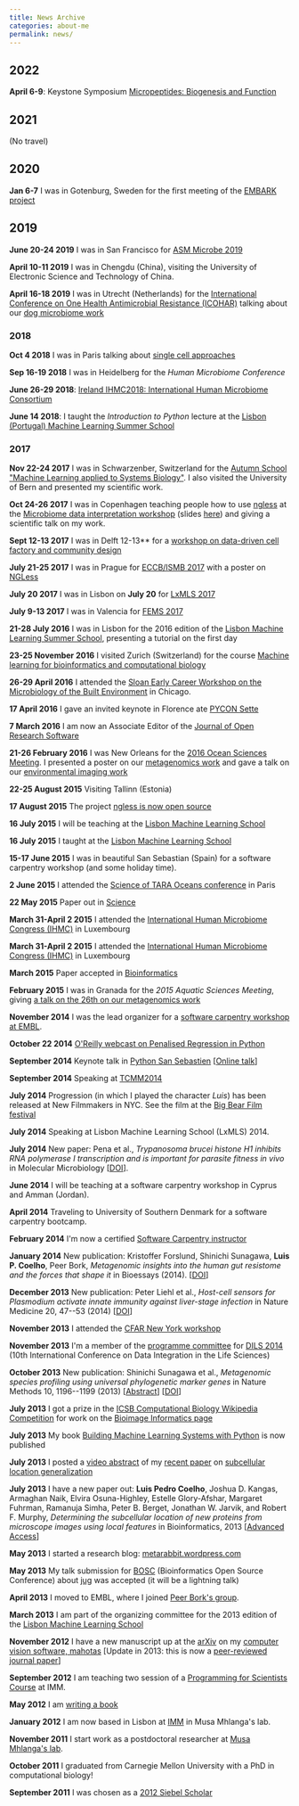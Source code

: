```yaml
---
title: News Archive
categories: about-me
permalink: news/
---
```


## 2022

**April 6-9**: Keystone Symposium
[Micropeptides: Biogenesis and Function](https://www.keystonesymposia.org/KS/Online/Events/Future/Details.aspx?EventKey=2022T5&Tabs=1)

## 2021

(No travel)

## 2020

**Jan 6-7** I was in Gotenburg, Sweden for the first meeting of the
[EMBARK project](http://antimicrobialresistance.eu/)

## 2019

**June 20-24 2019** I was in San Francisco for [ASM Microbe
2019](https://www.asm.org/index.php/asm-microbe-2019)

**April 10-11 2019** I was in Chengdu (China), visiting the University
of Electronic Science and Technology of China.

**April 16-18 2019** I was in Utrecht (Netherlands) for the
[International Conference on One Health Antimicrobial Resistance
(ICOHAR)](http://www.icohar2019.org/icohar2019.html) talking about our
[dog microbiome work](https://doi.org/10.1186/s40168-018-0450-3)

### 2018

**Oct 4 2018** I was in Paris talking about [single cell
approaches](https://pasic-2018.sciencesconf.org/)

**Sep 16-19 2018** I was in Heidelberg for the *Human Microbiome
Conference*

**June 26-29 2018**: [Ireland IHMC2018: International Human Microbiome
Consortium](http://apc.ucc.ie/ihmc-2018/)

**June 14 2018**: I taught the *Introduction to Python* lecture at the
[Lisbon (Portugal) Machine Learning Summer
School](https://lxmls.it.pt/2018/)

### 2017

**Nov 22-24 2017** I was in Schwarzenber, Switzerland for the [Autumn
School \"Machine Learning applied to Systems
Biology\"](http://www.sib.swiss/training/upcoming-training-events/2017-11-autumn-school).
I also visited the University of Bern and presented my scientific work.

**Oct 24-26 2017** I was in Copenhagen teaching people how to use
[ngless](https://ngless.embl.de) at the [Microbiome data interpretation
workshop](https://www.eventbrite.com/e/workshop-microbiome-data-interpretation-tickets-34791984763)
(slides
[here](https://ngless.embl.de/_static/gut-metagenomics-tutorial-presentation/gut_specI_tutorial.html))
and giving a scientific talk on my work.

**Sept 12-13 2017** I was in Delft 12-13\*\* for a [workshop on
data-driven cell factory and community
design](https://www.eventbrite.com/e/hands-on-introduction-to-data-driven-cell-factory-and-community-design-tickets-35694722877)

**July 21-25 2017** I was in Prague for [ECCB/ISMB
2017](https://www.iscb.org/ismbeccb2017) with a poster on
[NGLess](https://ngless.embl.de)


**July 20 2017** I was in Lisbon on **July 20** for [LxMLS
2017](http://lxmls.it.pt/2017/)

**July 9-13 2017** I was in Valencia for [FEMS
2017](http://fems-microbiology2017.kenes.com)

**21-28 July 2016** I was in Lisbon for the 2016 edition of the [Lisbon
Machine Learning Summer School](https://lxmls.it.pt/2016/?page_id=64),
presenting a tutorial on the first day


**23-25 November 2016** I visited Zurich (Switzerland) for the course
[Machine learning for bioinformatics and computational
biology](http://www.sib.swiss/training/for-sib-phd-students/phd-training-events/training-for-phds/ml-for-bioinformatics-and-computational-biology)



**26-29 April 2016** I attended the [Sloan Early Career Workshop on the
Microbiology of the Built
Environment](https://microbe.net/2015/11/03/early-career-workshop-on-microbiology-of-the-built-environment/)
in Chicago.

**17 April 2016** I gave an invited keynote in Florence ate [PYCON
Sette](https://www.pycon.it/en/)

**7 March 2016** I am now an Associate Editor of the [Journal of Open
Research Software](http://openresearchsoftware.metajnl.com/)

**21-26 February 2016** I was New Orleans for the [2016 Ocean Sciences
Meeting](https://osm.agu.org/2016/). I presented a poster on our
[metagenomics
work](https://agu.confex.com/agu/os16/meetingapp.cgi/Paper/89657) and
gave a talk on our [environmental imaging
work](https://agu.confex.com/agu/os16/meetingapp.cgi/Paper/92480)

**22-25 August 2015** Visiting Tallinn (Estonia)

**17 August 2015** The project [ngless is now open
source](https://ngless.embl.de/)

**16 July 2015** I will be teaching at the [Lisbon Machine Learning
School](http://lxmls.it.pt/2015/)

**16 July 2015** I taught at the [Lisbon Machine Learning
School](https://lxmls.it.pt/2015/)

**15-17 June 2015** I was in beautiful San Sebastian (Spain) for a
software carpentry workshop (and some holiday time).

**2 June 2015** I attended the [Science of TARA Oceans
conference](https://www.embl.de/tara-oceans/start/conference-2015/index.html)
in Paris

**22 May 2015** Paper out in
[Science](sciencemag.org/content/348/6237/1261359.full)

**March 31-April 2 2015** I attended the [International Human Microbiome
Congress (IHMC)](http://www.ihmc2015.org/) in Luxembourg

**March 31-April 2 2015** I attended the [International Human Microbiome
Congress (IHMC)](https://www.ihmc2015.org/) in Luxembourg

**March 2015** Paper accepted in
[Bioinformatics](https://doi.org/10.1093/bioinformatics/btv156)

**February 2015** I was in Granada for the *2015 Aquatic Sciences
Meeting*, giving [a talk on the 26th on our metagenomics
work](https://www.sgmeet.com/aslo/granada2015/sessionschedule.asp?SessionID=075)

**November 2014** I was the lead organizer for a [software carpentry
workshop at
EMBL](https://www.embl.de/training/events/2014/SWC14-01/index.html).

**October 22 2014** [O\'Reilly webcast on Penalised Regression in
Python](https://www.oreilly.com/pub/e/3117)

**September 2014** Keynote talk in [Python San
Sebastien](https://pyss.org/) \[[Online
talk](/files/talks/2014/09-pyss/pyss14.html)\]

**September 2014** Speaking at
[TCMM2014](https://www.esat.kuleuven.be/stadius/tcmm2014/program.php)

**July 2014** Progression (in which I played the character *Luis*) has
been released at New Filmmakers in NYC. See the film at the [Big Bear
Film festival](http://www.bigbearfilmfestival.com/progression/)

**July 2014** Speaking at Lisbon Machine Learning School (LxMLS) 2014.

**July 2014** New paper: Pena et al., *Trypanosoma brucei histone H1
inhibits RNA polymerase I transcription and is important for parasite
fitness in vivo* in Molecular Microbiology
\[[DOI](https://doi.org/10.1111/mmi.12677)\].

**June 2014** I will be teaching at a software carpentry workshop in
Cyprus and Amman (Jordan).

**April 2014** Traveling to University of Southern Denmark for a
software carpentry bootcamp.

**February 2014** I\'m now a certified [Software Carpentry
instructor](https://software-carpentry.org/pages/team.html)

**January 2014** New publication: Kristoffer Forslund, Shinichi
Sunagawa, **Luis P. Coelho**, Peer Bork, *Metagenomic insights into the
human gut resistome and the forces that shape it* in Bioessays (2014).
\[[DOI](https://doi.org/10.1002/bies.201300143)\]

**December 2013** New publication: Peter Liehl et al., *Host-cell
sensors for Plasmodium activate innate immunity against liver-stage
infection* in Nature Medicine 20, 47--53 (2014)
\[[DOI](https://doi.org/10.1038/nm.3424)\]

**November 2013** I attended the [CFAR New York
workshop](https://rationality.org/)

**November 2013** I\'m a member of the [programme
committee](https://dils2014.inesc-id.pt/?page_id=240) for [DILS
2014](https://dils2014.inesc-id.pt/) (10th International Conference on
Data Integration in the Life Sciences)

**October 2013** New publication: Shinichi Sunagawa et al., *Metagenomic
species profiling using universal phylogenetic marker genes* in Nature
Methods 10, 1196--1199 (2013)
\[[Abstract](https://www.nature.com/nmeth/journal/v10/n12/abs/nmeth.2693.html)\]
\[[DOI](https://dx.doi.org/10.1038/nmeth.2693)\]

**July 2013** I got a prize in the [ICSB Computational Biology Wikipedia
Competition](https://www.ploscompbiol.org/article/info:doi/10.1371/journal.pcbi.1003242)
for work on the [Bioimage Informatics
page](https://en.wikipedia.org/wiki/Bioimage_informatics)

**July 2013** My book [Building Machine Learning Systems with
Python](https://www.amazon.com/Building-Machine-Learning-Systems-Python/dp/1782161406)
is now published

**July 2013** I posted a [video
abstract](https://dx.doi.org/10.6084/m9.figshare.744842) of my [recent
paper](https://dx.doi.org/10.1093/bioinformatics/btt392) on [subcellular
location generalization](/projects/gen-classification)

**July 2013** I have a new paper out: **Luis Pedro Coelho**, Joshua D.
Kangas, Armaghan Naik, Elvira Osuna-Highley, Estelle Glory-Afshar,
Margaret Fuhrman, Ramanuja Simha, Peter B. Berget, Jonathan W. Jarvik,
and Robert F. Murphy, *Determining the subcellular location of new
proteins from microscope images using local features* in Bioinformatics,
2013 \[[Advanced
Access](https://dx.doi.org/10.1093/bioinformatics/btt392)\]

**May 2013** I started a research blog:
[metarabbit.wordpress.com](https://metarabbit.wordpress.com)

**May 2013** My talk submission for
[BOSC](https://www.open-bio.org/wiki/BOSC_2013) (Bioinformatics Open
Source Conference) about [jug](/projects/software/jug) was accepted (it
will be a lightning talk)

**April 2013** I moved to EMBL, where I joined [Peer Bork\'s
group](https://www.embl.de/~bork/).

**March 2013** I am part of the organizing committee for the 2013
edition of the [Lisbon Machine Learning
School](https://lxmls.it.pt/2013/)

**November 2012** I have a new manuscript up at the
[arXiv](https://arxiv.org/abs/1211.4907) on my [computer vision software,
mahotas](/software/mahotas/) \[Update in 2013: this is now a
[peer-reviewed journal
paper](https://openresearchsoftware.metajnl.com/article/view/4)\]

**September 2012** I am teaching two session of a [Programming for
Scientists Course](/projects/pfs-09-2012) at IMM.

**May 2012** I am [writing a book](/projects/libertarian-welfare)

**January 2012** I am now based in Lisbon at
[IMM](https://www.imm.fm.ul.pt/web/imm/geneexpressionandbiophysics) in
Musa Mhlanga\'s lab.

**November 2011** I start work as a postdoctoral researcher at [Musa
Mhlanga\'s lab](https://mhlangalab.synbio.csir.co.za/).

**October 2011** I graduated from Carnegie Mellon University with a PhD
in computational biology!

**September 2011** I was chosen as a [2012 Siebel
Scholar](https://www.siebelscholars.com/)
